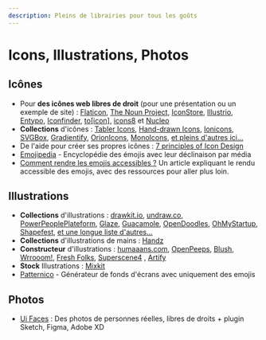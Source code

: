 ```yaml
---
description: Pleins de librairies pour tous les goûts
---
```


# Icons, Illustrations, Photos

## Icônes

* Pour **des icônes web libres de droit** (pour une présentation ou un exemple de site) : [Flaticon](http://www.flaticon.com/), [The Noun Project](https://thenounproject.com/), [IconStore](http://iconstore.co/), [Illustrio](https://illustrio.com/), [Entypo](http://www.entypo.com/), [Iconfinder](https://www.iconfinder.com/), [to\[icon\]](http://www.toicon.com/), [icons8](https://icons8.com/) et [Nucleo](https://nucleoapp.com/)
* **Collections** d'icônes : [Tabler Icons](https://tablericons.com/), [Hand-drawn Icons](http://ekremelmas.com/hand-drawn-icons/), [Ionicons](https://ionic.io/ionicons), [SVGBox](https://svgbox.net/?ref=heydesigner), [Gradientify](https://www.iconshock.com/svg-icons/), [OrionIcons](https://orioniconlibrary.com/), [MonoIcons](https://icons.mono.company), [et pleins d'autres ici...](https://icones.netlify.app/)
* De l'aide pour créer ses propres icônes : [7 principles of Icon Design](https://uxdesign.cc/7-principles-of-icon-design-e7187539e4a2)
* [Emojipedia](https://emojipedia.org/) - Encyclopédie des émojis avec leur déclinaison par média
* [Comment rendre les emojis accessibles ?](https://blog.hello-bokeh.fr/2020/07/23/des-emoji-accessibles/) Un article expliquant le rendu accessible des emojis, avec des ressources pour aller plus loin.

## Illustrations

* **Collections** d'illustrations : [drawkit.io](https://www.drawkit.io/), [undraw.co](http://undraw.co), [PowerPeoplePlateform](https://powerpeopleplatform.com/), [Glaze](https://www.glazestock.com/?ref=prototyprio), [Guacamole](https://craftwork.design/downloads/guacamole/), [OpenDoodles](https://www.opendoodles.com/), [OhMyStartup](https://ohmystartup.club/), [Shapefest](https://www.shapefest.com/), [et une longue liste d'autres...](https://craftwork.design/downloads/category/illustrations/)
* **Collections** d'illustrations de mains : [Handz](https://www.handz.design/)
* **Constructeur** d'illustrations : [humaaans.com](https://humaaans.com/), [OpenPeeps](https://openpeeps.com/), [Blush](https://blush.design/fr), [Wrrooom!](https://products.ls.graphics/wrrooom/?ref=uxdatabase.io), [Fresh Folks](https://fresh-folk.com/?ref=prototyprio), [Superscene4](https://superscene.pro/?ref=producthunt) , [Artify](https://www.artify.co/illustrations-figma)
* **Stock** Illustrations : [Mixkit](https://mixkit.co/free-stock-art/)
*   [Patternico](https://patternico.com/emoji/) - Générateur de fonds d'écrans avec uniquement des emojis



## Photos

* [Ui Faces](https://uifaces.co/) : Des photos de personnes réelles, libres de droits + plugin Sketch, Figma, Adobe XD
